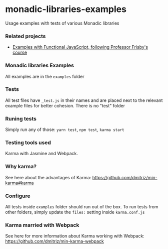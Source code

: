 # monadic-libraries-examples
Usage examples with tests of various Monadic libraries

### Related projects
- [Examples with Functional JavaScript, following Professor Frisby's course](https://github.com/dmitriz/functional-examples)

### Monadic libraries Examples
All examples are in the `examples` folder

### Tests
All test files have `_test.js` in their names and are placed next to the relevant example files for better cohesion.
There is no "test" folder

### Runing tests
Simply run any of those: `yarn test`, `npm test`, `karma start`

### Testing tools used
Karma with Jasmine and Webpack.

### Why karma?
See here about the advantages of Karma:
https://github.com/dmitriz/min-karma#karma

### Configure
All tests inside `examples` folder should run out of the box.
To run tests from other folders, simply update the `files:` setting inside `karma.conf.js`

### Karma married with Webpack
See here for more information about Karma working with Webpack:
https://github.com/dmitriz/min-karma-webpack
